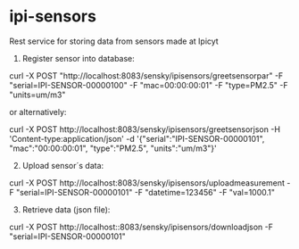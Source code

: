 # ipi-sensors
Rest service for storing data from sensors made at Ipicyt

1. Register sensor into database:

curl -X POST "http://localhost:8083/sensky/ipisensors/greetsensorpar" -F "serial=IPI-SENSOR-00000100" -F "mac=00:00:00:01" -F "type=PM2.5" -F "units=um/m3"

or alternatively:
 
curl -X POST http://localhost:8083/sensky/ipisensors/greetsensorjson -H 'Content-type:application/json' -d '{"serial":"IPI-SENSOR-00000101", "mac":"00:00:00:01", "type":"PM2.5", "units":"um/m3"}'

2. Upload sensor´s data:

curl -X POST http://localhost:8083/sensky/ipisensors/uploadmeasurement -F "serial=IPI-SENSOR-00000101" -F "datetime=123456" -F "val=1000.1"

3. Retrieve data (json file):

curl -X POST http://localhost::8083/sensky/ipisensors/downloadjson -F "serial=IPI-SENSOR-00000101"
